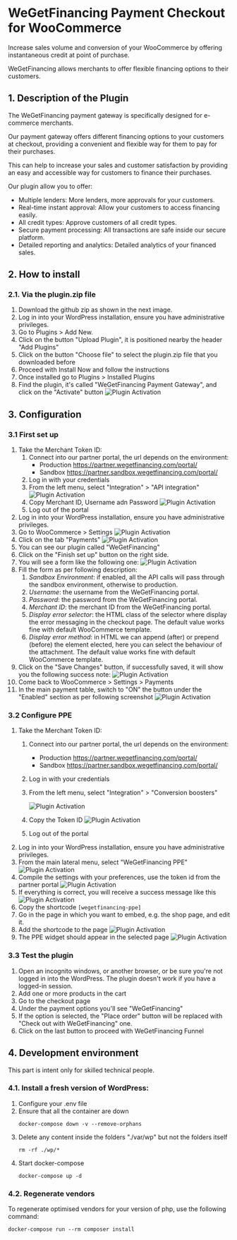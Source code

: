 # WeGetFinancing Payment Checkout for WooCommerce

Increase sales volume and conversion of your WooCommerce by offering instantaneous credit at point of purchase.

WeGetFinancing allows merchants to offer flexible financing options to their customers.

## 1. Description of the Plugin

The WeGetFinancing payment gateway is specifically designed for e-commerce merchants.

Our payment gateway offers different financing options to your customers at checkout, providing a convenient and flexible way for them to pay for their purchases.

This can help to increase your sales and customer satisfaction by providing an easy and accessible way for customers to finance their purchases.

Our plugin allow you to offer:

* Multiple lenders: More lenders, more approvals for your customers.
* Real-time instant approval: Allow your customers to access financing easily.
* All credit types: Approve customers of all credit types.
* Secure payment processing: All transactions are safe inside our secure platform.
* Detailed reporting and analytics: Detailed analytics of your financed sales.

## 2. How to install

### 2.1. Via the plugin.zip file

1. Download the github zip as shown in the next image.
   [](./assets/github_zip_file_download.jpg)
2. Log in into your WordPress installation, ensure you have administrative privileges.
3. Go to Plugins > Add New.
4. Click on the button "Upload Plugin", it is positioned nearby the header "Add Plugins"
5. Click on the button "Choose file" to select the plugin.zip file that you downloaded before
6. Proceed with Install Now and follow the instructions
7. Once installed go to Plugins > Installed Plugins
8. Find the plugin, it's called "WeGetFinancing Payment Gateway", and click on  the "Activate" button
   ![Plugin Activation](./assets/install-1.png)

## 3. Configuration

### 3.1 First set up

1. Take the Merchant Token ID:
   1. Connect into our partner portal, the url depends on the environment:
      - Production https://partner.wegetfinancing.com/portal/
      - Sandbox https://partner.sandbox.wegetfinancing.com/portal/
   2. Log in with your credentials
   3. From the left menu, select "Integration" > "API integration"
      ![Plugin Activation](./assets/setup-1.png)
   4. Copy Merchant ID, Username adn Password
      ![Plugin Activation](./assets/setup-2.png)
   5. Log out of the portal
2. Log in into your WordPress installation, ensure you have administrative privileges.
3. Go to WooCommerce > Settings
   ![Plugin Activation](./assets/setup-3.png)
4. Click on the tab "Payments"
   ![Plugin Activation](./assets/setup-4.png)
5. You can see our plugin called "WeGetFinancing"
6. Click on the "Finish set up" button on the right side. 
   [](./assets/finish_set_up_button.png)
7. You will see a form like the following one:
   ![Plugin Activation](./assets/setup-5.png)
8. Fill the form as per following description:
   1. *Sandbox Environment*: if enabled, all the API calls will pass through the sandbox environment, otherwise to production.
   2. *Username*: the username from the WeGetFinancing portal.
   3. *Password*: the password from the WeGetFinancing portal.
   4. *Merchant ID*: the merchant ID from the WeGetFinancing portal.
   5. *Display error selector*: the HTML class of the selector where display the error messaging in the checkout page. The default value works fine with default WooCommerce template.
   6. *Display error method*: in HTML we can append (after) or prepend (before) the element elected, here you can select the behaviour of the attachment. The default value works fine with default WooCommerce template.
9. Click on the "Save Changes" button, if successfully saved, it will show you the following success note:
   ![Plugin Activation](./assets/setup-6.png)
10. Come back to WooCommerce > Settings > Payments
11. In the main payment table, switch to "ON" the button under the "Enabled" section as per following screenshot
    ![Plugin Activation](./assets/setup-7.png)

### 3.2 Configure PPE

1. Take the Merchant Token ID:
   1. Connect into our partner portal, the url depends on the environment: 
      - Production https://partner.wegetfinancing.com/portal/
      - Sandbox https://partner.sandbox.wegetfinancing.com/portal/
   2. Log in with your credentials
   3. From the left menu, select "Integration" > "Conversion boosters"
   
      ![Plugin Activation](./assets/setup-8.png)
   4. Copy the Token ID
      ![Plugin Activation](./assets/setup-9.png)
   5. Log out of the portal
2. Log in into your WordPress installation, ensure you have administrative privileges.
3. From the main lateral menu, select "WeGetFinancing PPE"
   ![Plugin Activation](./assets/setup-10.png)
4. Compile the settings with your preferences, use the token id from the partner portal
   ![Plugin Activation](./assets/setup-11.png)
5. If everything is correct, you will receive a success message like this
   ![Plugin Activation](./assets/setup-12.png)
6. Copy the shortcode ```[wegetfinancing-ppe]```
7. Go in the page in which you want to embed, e.g. the shop page, and edit it.
   [](./assets/pages_admin_dashboard.png)
8. Add the shortcode to the page
   ![Plugin Activation](./assets/setup-13.png)
9. The PPE widget should appear in the selected page
   ![Plugin Activation](./assets/setup-14.png)

### 3.3 Test the plugin

1. Open an incognito windows, or another browser, or be sure you're not logged in into the WordPress. The plugin doesn't work if you have a logged-in session.
2. Add one or more products in the cart
3. Go to the checkout page
4. Under the payment options you'll see "WeGetFinancing"
5. If the option is selected, the "Place order" button will be replaced with "Check out with WeGetFinancing" one.
6. Click on the last button to proceed with WeGetFinancing Funnel

## 4. Development environment 

This part is intent only for skilled technical people.

### 4.1. Install a fresh version of WordPress:

1. Configure your .env file
2. Ensure that all the container are down
   ```
   docker-compose down -v --remove-orphans
   ```
3. Delete any content inside the folders "./var/wp" but not the folders itself
   ```
   rm -rf ./wp/*
   ```
4. Start docker-compose
   ```
   docker-compose up -d
   ```
   
### 4.2. Regenerate vendors

To regenerate optimised vendors for your version of php, use the following command:

```
docker-compose run --rm composer install
```
